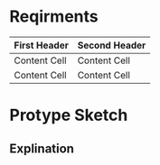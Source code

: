 # Reqirments
| First Header  | Second Header |
| ------------- | ------------- |
| Content Cell  | Content Cell  |
| Content Cell  | Content Cell  |

# Protype Sketch

## Explination